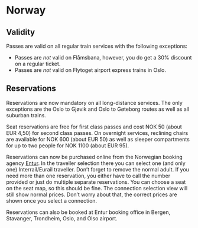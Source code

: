 # Norway

## Validity

Passes are valid on all regular train services with the following
exceptions:

* Passes are _not_ valid on Flåmsbana, however, you do get a 30% discount
  on a regular ticket.
* Passes are _not_ valid on Flytoget airport express trains in Oslo.


## Reservations

Reservations are now mandatory on all long-distance services. The
only exceptions are the Oslo to Gjøvik and Oslo to Gøteborg routes as well
as all suburban trains.

Seat reservations are free for first class passes and cost NOK 50 (about
EUR 4,50) for second class passes. On overnight services, reclining chairs
are available for NOK 600 (about EUR 50) as well as sleeper compartments
for up to two people for NOK 1100 (about EUR 95).

Reservations can now be purchased online from the Norwegian booking
agency [Entur](https://entur.no). In the traveller selection there you can
select one (and only one) Interrail/Eurail traveller. Don’t forget to
remove the normal adult. If you need more than one reservation, you either
have to call the number provided or just do multiple separate
reservations. You can choose a seat on the seat map, so this should be
fine. The connection selection view will still show normal prices. Don’t
worry about that, the correct prices are shown once you select a connection.

Reservations can also be booked at Entur booking office in Bergen, Stavanger,
Trondheim, Oslo, and Olso airport.


